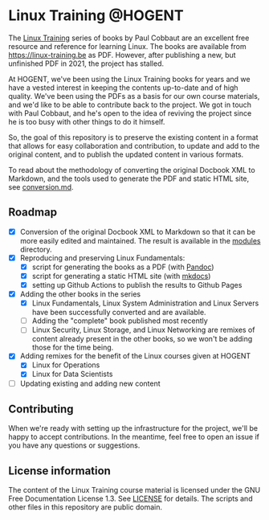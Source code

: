# Linux Training @HOGENT

The [Linux Training](https://github.com/linuxtraining/lt) series of books by Paul Cobbaut are an excellent free resource and reference for learning Linux. The books are available from <https://linux-training.be> as PDF. However, after publishing a new, but unfinished PDF in 2021, the project has stalled.

At HOGENT, we've been using the Linux Training books for years and we have a vested interest in keeping the contents up-to-date and of high quality. We've been using the PDFs as a basis for our own course materials, and we'd like to be able to contribute back to the project. We got in touch with Paul Cobbaut, and he's open to the idea of reviving the project since he is too busy with other things to do it himself.

So, the goal of this repository is to preserve the existing content in a format that allows for easy collaboration and contribution, to update and add to the original content, and to publish the updated content in various formats.

To read about the methodology of converting the original Docbook XML to Markdown, and the tools used to generate the PDF and static HTML site, see [conversion.md](conversion.md).

## Roadmap

- [x] Conversion of the original Docbook XML to Markdown so that it can be more easily edited and maintained. The result is available in the [modules](modules/) directory.
- [x] Reproducing and preserving Linux Fundamentals:
    - [x] script for generating the books as a PDF (with [Pandoc](https://pandoc.org))
    - [x] script for generating a static HTML site (with [mkdocs](https://www.mkdocs.org))
    - [x] setting up Github Actions to publish the results to Github Pages
- [x] Adding the other books in the series
    - [x] Linux Fundamentals, Linux System Administration and Linux Servers have been successfully converted and are available.
    - [ ] Adding the "complete" book published most recently
    - [ ] Linux Security, Linux Storage, and Linux Networking are remixes of content already present in the other books, so we won't be adding those for the time being.
- [x] Adding remixes for the benefit of the Linux courses given at HOGENT
    - [x] Linux for Operations
    - [x] Linux for Data Scientists
- [ ] Updating existing and adding new content

## Contributing

When we're ready with setting up the infrastructure for the project, we'll be happy to accept contributions. In the meantime, feel free to open an issue if you have any questions or suggestions.

## License information

The content of the Linux Training course material is licensed under the GNU Free Documentation License 1.3. See [LICENSE](LICENSE) for details. The scripts and other files in this repository are public domain.
